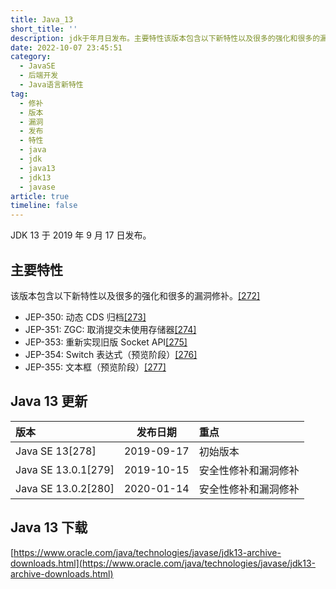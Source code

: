 ```yaml
---
title: Java_13
short_title: ''
description: jdk于年月日发布。主要特性该版本包含以下新特性以及很多的强化和很多的漏洞修补。[]jep_动态cds归档[]jep_zgc_取消提交未使用存储器[]jep_重新实现旧版socketapi[]jep_switch表达式（预览阶段）[]jep_文本框（预览阶段）[]java更新版本发布日期重点javase[]初始版本javase[]安全性修补和漏洞修补javase[]安全性修补和漏洞修补java下载https_wwworaclecomjavatechnologiesjavasejdkarchivedownl
date: 2022-10-07 23:45:51
category:
  - JavaSE
  - 后端开发
  - Java语言新特性
tag:
  - 修补
  - 版本
  - 漏洞
  - 发布
  - 特性
  - java
  - jdk
  - java13
  - jdk13
  - javase
article: true
timeline: false
---
```

JDK 13 于 2019 年 9 月 17 日发布。

## 主要特性

该版本包含以下新特性以及很多的强化和很多的漏洞修补。[[272]](https://zh.wikipedia.org/zh-cn/Java%E7%89%88%E6%9C%AC%E6%AD%B7%E5%8F%B2#cite_note-272)

* JEP-350: 动态 CDS 归档[[273]](https://zh.wikipedia.org/zh-cn/Java%E7%89%88%E6%9C%AC%E6%AD%B7%E5%8F%B2#cite_note-273)
* JEP-351: ZGC: 取消提交未使用存储器[[274]](https://zh.wikipedia.org/zh-cn/Java%E7%89%88%E6%9C%AC%E6%AD%B7%E5%8F%B2#cite_note-274)
* JEP-353: 重新实现旧版 Socket API[[275]](https://zh.wikipedia.org/zh-cn/Java%E7%89%88%E6%9C%AC%E6%AD%B7%E5%8F%B2#cite_note-275)
* JEP-354: Switch 表达式（预览阶段）[[276]](https://zh.wikipedia.org/zh-cn/Java%E7%89%88%E6%9C%AC%E6%AD%B7%E5%8F%B2#cite_note-276)
* JEP-355: 文本框（预览阶段）[[277]](https://zh.wikipedia.org/zh-cn/Java%E7%89%88%E6%9C%AC%E6%AD%B7%E5%8F%B2#cite_note-277)

## Java 13 更新

|版本|发布日期|重点|
| :------------------| :--------: | :-------------------|
|Java SE 13[278]|2019-09-17|初始版本|
|Java SE 13.0.1[279]|2019-10-15|安全性修补和漏洞修补|
|Java SE 13.0.2[280]|2020-01-14|安全性修补和漏洞修补|

## Java 13 下载

[https://www.oracle.com/java/technologies/javase/jdk13-archive-downloads.html](https://www.oracle.com/java/technologies/javase/jdk13-archive-downloads.html)